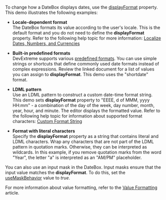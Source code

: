 To change how a DateBox displays dates, use the [displayFormat](/Documentation/ApiReference/UI_Widgets/dxDateBox/Configuration/#displayFormat) property. This demo illustrates the following examples:

- **Locale-dependent format**     
The DateBox formats its value according to the user's locale. This is the default format and you do not need to define the **displayFormat** property. Refer to the following help topic for more information: [Localize Dates, Numbers, and Currencies](/Documentation/Guide/Common/Localization/#Localize_Dates_Numbers_and_Currencies)

- **Built-in predefined formats**    
DevExtreme supports various [predefined formats](/Documentation/ApiReference/Common/Object_Structures/format/#type). You can use simple strings or shortcuts that define commonly used date formats instead of complex expressions. Review the linked document for a list of values you can assign to **displayFormat**.  This demo uses the "shortdate" format. 

- **LDML pattern**    
Use an LDML pattern to construct a custom date-time format string. This demo sets **displayFormat** property to "EEEE, d of MMM, yyyy HH:mm" - a combination of the day of the week, day number, month, year, hour, and minute. The editor displays the formatted value. Refer to the following help topic for information about supported format characters: [Custom Format String](/Documentation/Guide/Common/Value_Formatting/#Format_Widget_Values/Custom_Format_String)    

- **Format with literal characters**    
Specify the **displayFormat** property as a string that contains literal and LDML characters. Wrap any characters that are not part of the LDML pattern in quotation marks. Otherwise, they can be interpreted as wildcards. In this example, if you remove quotation marks from the word "Year", the letter "a" is interpreted as an "AM/PM" placeholder.

You can also use an input mask in the DateBox. Input masks ensure that the input value matches the **displayFormat**. To do this, set the [useMaskBehavior](/Documentation/ApiReference/UI_Widgets/dxDateBox/Configuration/#useMaskBehavior) value to *true*.

For more information about value formatting, refer to the [Value Formatting](/Documentation/Guide/Common/Value_Formatting/) article.
